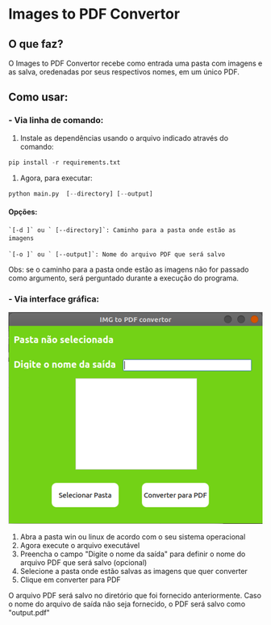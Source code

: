 # Images to PDF Convertor
## O que faz?
O Images to PDF Convertor recebe como entrada uma pasta com imagens e as salva, oredenadas por seus respectivos nomes, em um único PDF.
## Como usar:
###  -  Via linha de comando:
1. Instale as dependências usando o arquivo indicado através do comando:
```python
pip install -r requirements.txt
```
1. Agora, para executar:
```python
python main.py  [--directory] [--output]
```
#### Opções:
    `[-d ]` ou ` [--directory]`: Caminho para a pasta onde estão as imagens
	
	`[-o ]` ou ` [--output]`: Nome do arquivo PDF que será salvo

Obs:  se o caminho para a pasta onde estão as imagens não for passado como argumento, será perguntado durante a execução do programa.

###  -  Via interface gráfica:

<img src="/images/screenshot.png" />

1. Abra a pasta win ou linux de acordo com o seu sistema operacional
1. Agora execute o arquivo executável
1. Preencha o campo "Digite o nome da saída" para definir o nome do arquivo PDF  que será salvo (opcional)
1. Selecione a pasta onde estão salvas as imagens que quer converter
1. Clique em converter para PDF


O arquivo PDF será salvo no diretório que foi fornecido anteriormente. Caso o nome do arquivo de saída não seja fornecido, o PDF será salvo como "output.pdf"
